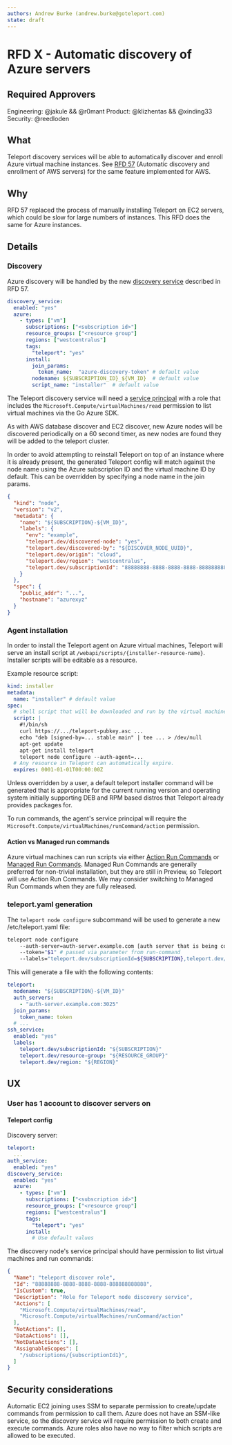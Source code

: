 ```yaml
---
authors: Andrew Burke (andrew.burke@goteleport.com)
state: draft
---
```


# RFD X - Automatic discovery of Azure servers

## Required Approvers
Engineering: @jakule && @r0mant
Product: @klizhentas && @xinding33
Security: @reedloden

## What

Teleport discovery services will be able to automatically discover and enroll Azure virtual machine
instances. See [RFD 57](https://github.com/gravitational/teleport/blob/master/rfd/0057-automatic-aws-server-discovery.md)
(Automatic discovery and enrollment of AWS servers) for the same feature implemented
for AWS.

## Why

RFD 57 replaced the process of manually installing Teleport on EC2 servers, which
could be slow for large numbers of instances. This RFD does the same for Azure
instances.

## Details

### Discovery

Azure discovery will be handled by the new [discovery service](https://github.com/gravitational/teleport/blob/master/rfd/0057-automatic-aws-server-discovery.md#discovery) described in RFD 57.

```yaml
discovery_service:
  enabled: "yes"
  azure:
    - types: ["vm"]
      subscriptions: ["<subscription id>"]
      resource_groups: ["<resource group"]
      regions: ["westcentralus"]
      tags:
        "teleport": "yes"
      install:
        join_params:
          token_name:  "azure-discovery-token" # default value
        nodename: ${SUBSCRIPTION_ID}_${VM_ID}  # default value
        script_name: "installer"  # default value
```

The Teleport discovery service will need a [service principal](https://learn.microsoft.com/en-us/cli/azure/create-an-azure-service-principal-azure-cli?view=azure-cli-latest) with a role that includes the `Microsoft.Compute/virtualMachines/read`
permission to list virtual machines via the Go Azure SDK.

As with AWS database discover and EC2 discover, new Azure nodes will be discovered
periodically on a 60 second timer, as new nodes are found they will be added to the
teleport cluster.

In order to avoid attempting to reinstall Teleport on top of an instance where it is
already present, the generated Teleport config will match against the node name using
the Azure subscription ID and the virtual machine ID by default. This can be overridden
by specifying a node name in the join params.

```json
{
  "kind": "node",
  "version": "v2",
  "metadata": {
    "name": "${SUBSCRIPTION}-${VM_ID}",
    "labels": {
      "env": "example",
      "teleport.dev/discovered-node": "yes",
      "teleport.dev/discovered-by": "${DISCOVER_NODE_UUID}",
      "teleport.dev/origin": "cloud",
      "teleport.dev/region": "westcentralus",
      "teleport.dev/subscriptionId": "88888888-8888-8888-8888-888888888888"
    }
  },
  "spec": {
    "public_addr": "...",
    "hostname": "azurexyz"
  }
}
```

### Agent installation

In order to install the Teleport agent on Azure virtual machines, Teleport will serve an
install script at `/webapi/scripts/{installer-resource-name}`. Installer scripts will
be editable as a resource.

Example resource script:
```yaml
kind: installer
metadata:
  name: "installer" # default value
spec:
  # shell script that will be downloaded and run by the virtual machine
  script: |
    #!/bin/sh
    curl https://.../teleport-pubkey.asc ...
    echo "deb [signed-by=... stable main" | tee ... > /dev/null
    apt-get update
    apt-get install teleport
    teleport node configure --auth-agent=...
  # Any resource in Teleport can automatically expire.
  expires: 0001-01-01T00:00:00Z
```

Unless overridden by a user, a default teleport installer command will be
generated that is appropriate for the current running version and operating
system initially supporting DEB and RPM based distros that Teleport already
provides packages for.

To run commands, the agent's service principal will require the
`Microsoft.Compute/virtualMachines/runCommand/action` permission.

#### Action vs Managed run commands

Azure virtual machines can run scripts via either [Action Run Commands](https://learn.microsoft.com/en-us/azure/virtual-machines/linux/run-command)
or [Managed Run Commands](https://learn.microsoft.com/en-us/azure/virtual-machines/linux/run-command-managed).
Managed Run Commands are generally preferred for non-trivial installation,
but they are still in Preview, so Teleport will use Action Run Commands. We
may consider switching to Managed Run Commands when they are fully released.

### teleport.yaml generation

The `teleport node configure` subcommand will be used to generate a
new /etc/teleport.yaml file:
```sh
teleport node configure
    --auth-server=auth-server.example.com [auth server that is being connected to]
    --token="$1" # passed via parameter from run-command
    --labels="teleport.dev/subscriptionId=${SUBSCRIPTION},teleport.dev/resource-group=${RESOURCE_GROUP},teleport.dev/region=${REGION}" # sourced from instance metadata
```

This will generate a file with the following contents:
```yaml
teleport:
  nodename: "${SUBSCRIPTION}-${VM_ID}"
  auth_servers:
    - "auth-server.example.com:3025"
  join_params:
    token_name: token
  # ...
ssh_service:
  enabled: "yes"
  labels:
    teleport.dev/subscriptionId: "${SUBSCRIPTION}"
    teleport.dev/resource-group: "${RESOURCE_GROUP}"
    teleport.dev/region: "${REGION}"
```

## UX

### User has 1 account to discover servers on

#### Teleport config

Discovery server:
```yaml
teleport:
  ...
auth_service:
  enabled: "yes"
discovery_service:
  enabled: "yes"
  azure:
    - types: ["vm"]
      subscriptions: ["<subscription id>"]
      resource_groups: ["<resource group"]
      regions: ["westcentralus"]
      tags:
        "teleport": "yes"
      install:
        # Use default values
```

The discovery node's service principal should have permission to list virtual machines and run commands:
```json
{
  "Name": "teleport discover role",
  "Id": "88888888-8888-8888-8888-888888888888",
  "IsCustom": true,
  "Description": "Role for Teleport node discovery service",
  "Actions": [
    "Microsoft.Compute/virtualMachines/read",
    "Microsoft.Compute/virtualMachines/runCommand/action"
  ],
  "NotActions": [],
  "DataActions": [],
  "NotDataActions": [],
  "AssignableScopes": [
    "/subscriptions/{subscriptionId1}",
  ]
}
```

## Security considerations

Automatic EC2 joining uses SSM to separate permission to create/update commands
from permission to call them. Azure does not have an SSM-like service, so the
discovery service will require permission to both create and execute commands.
Azure roles also have no way to filter which scripts are allowed to be executed.
